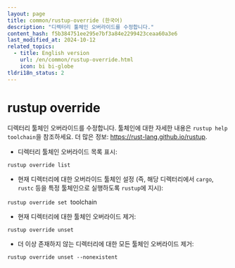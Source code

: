 ```yaml
---
layout: page
title: common/rustup-override (한국어)
description: "디렉터리 툴체인 오버라이드를 수정합니다."
content_hash: f5b384751ee295e7bf3a84e2299423ceaa60a3e6
last_modified_at: 2024-10-12
related_topics:
  - title: English version
    url: /en/common/rustup-override.html
    icon: bi bi-globe
tldri18n_status: 2
---
```

# rustup override

디렉터리 툴체인 오버라이드를 수정합니다.
툴체인에 대한 자세한 내용은 `rustup help toolchain`을 참조하세요.
더 많은 정보: <https://rust-lang.github.io/rustup>.

- 디렉터리 툴체인 오버라이드 목록 표시:

`rustup override list`

- 현재 디렉터리에 대한 오버라이드 툴체인 설정 (즉, 해당 디렉터리에서 `cargo`, `rustc` 등을 특정 툴체인으로 실행하도록 `rustup`에 지시):

`rustup override set `<span class="tldr-var badge badge-pill bg-dark-lm bg-white-dm text-white-lm text-dark-dm font-weight-bold">toolchain</span>

- 현재 디렉터리에 대한 툴체인 오버라이드 제거:

`rustup override unset`

- 더 이상 존재하지 않는 디렉터리에 대한 모든 툴체인 오버라이드 제거:

`rustup override unset --nonexistent`
